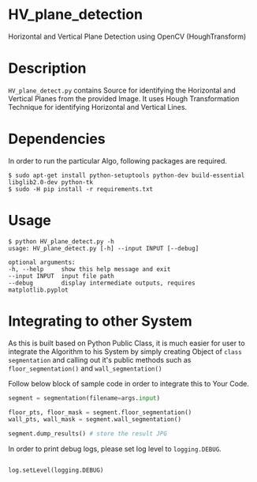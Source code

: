 # HV_plane_detection
Horizontal and Vertical Plane Detection using OpenCV (HoughTransform)


# Description

`HV_plane_detect.py` contains Source for identifying the Horizontal and Vertical Planes from the provided Image. It uses Hough Transformation Technique for identifying Horizontal and Vertical Lines.


# Dependencies

In order to run the particular Algo, following packages are required.

    $ sudo apt-get install python-setuptools python-dev build-essential libglib2.0-dev python-tk
    $ sudo -H pip install -r requirements.txt

# Usage

    $ python HV_plane_detect.py -h
    usage: HV_plane_detect.py [-h] --input INPUT [--debug]

    optional arguments:
    -h, --help     show this help message and exit
    --input INPUT  input file path
    --debug        display intermediate outputs, requires matplotlib.pyplot


# Integrating to other System

As this is built based on Python Public Class, it is much easier for user to integrate the Algorithm to his System by simply creating Object of `class segmentation` and calling out it's public methods such as `floor_segmentation()` and `wall_segmentation()`

Follow below block of sample code in order to integrate this to Your Code.

```Python
segment = segmentation(filename=args.input)

floor_pts, floor_mask = segment.floor_segmentation()
wall_pts, wall_mask = segment.wall_segmentation()

segment.dump_results() # store the result JPG
```

In order to print debug logs, please set log level to `logging.DEBUG`.

```Python

log.setLevel(logging.DEBUG)
```